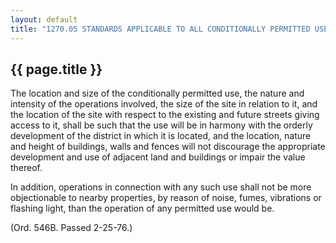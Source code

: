 ---
layout: default 
title: "1270.05 STANDARDS APPLICABLE TO ALL CONDITIONALLY PERMITTED USES."---

{{ page.title }}
----------------

The location and size of the conditionally permitted use, the nature and
intensity of the operations involved, the size of the site in relation
to it, and the location of the site with respect to the existing and
future streets giving access to it, shall be such that the use will be
in harmony with the orderly development of the district in which it is
located, and the location, nature and height of buildings, walls and
fences will not discourage the appropriate development and use of
adjacent land and buildings or impair the value thereof.

In addition, operations in connection with any such use shall not be
more objectionable to nearby properties, by reason of noise, fumes,
vibrations or flashing light, than the operation of any permitted use
would be.

(Ord. 546B. Passed 2-25-76.)
